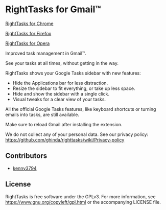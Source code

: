 # RightTasks for Gmail™

[RightTasks for Chrome](https://chrome.google.com/webstore/detail/right-tasks-for-gmail/hgniockidojcaaolfcbbkaaakbjdebpe)

[RightTasks for Firefox](https://addons.mozilla.org/en-US/firefox/addon/righttasks-for-gmail/)

[RightTasks for Opera](https://addons.opera.com/en/extensions/details/righttasks-for-gmailtm/)

Improved task management in Gmail™. 

See your tasks at all times, without getting in the way.

RightTasks shows your Google Tasks sidebar with new features:

* Hide the Applications bar for less distraction.
* Resize the sidebar to fit everything, or take up less space.
* Hide and show the sidebar with a single click.
* Visual tweaks for a clear view of your tasks.

All the official Google Tasks features, like keyboard shortcuts or turning emails into tasks, are still available.

Make sure to reload Gmail after installing the extension.

We do not collect any of your personal data. See our privacy policy:
https://github.com/ghinda/righttasks/wiki/Privacy-policy




## Contributors

* [kenny3794](https://github.com/kenny3794)


## License

RightTasks is free software under the GPLv3. For more
information, see <https://www.gnu.org/copyleft/gpl.html> or the accompanying LICENSE file.

